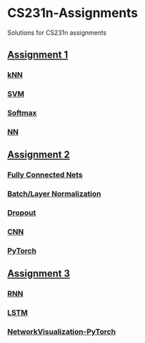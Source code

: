 # CS231n-Assignments
Solutions for CS231n assignments

## [Assignment 1](https://github.com/Evraa/CS231n-Assignments/tree/master/assignment1)

### [kNN](https://github.com/Evraa/CS231n-Assignments/blob/master/assignment1/knn.ipynb)

### [SVM](https://github.com/Evraa/CS231n-Assignments/blob/master/assignment1/svm.ipynb)

### [Softmax](https://github.com/Evraa/CS231n-Assignments/blob/master/assignment1/softmax.ipynb)

### [NN](https://github.com/Evraa/CS231n-Assignments/blob/master/assignment1/two_layer_net.ipynb)

## [Assignment 2](https://github.com/Evraa/CS231n-Assignments/tree/master/assignment2)

### [Fully Connected Nets](https://github.com/Evraa/CS231n-Assignments/blob/master/assignment2/FullyConnectedNets.ipynb)

### [Batch/Layer Normalization](https://github.com/Evraa/CS231n-Assignments/blob/master/assignment2/BatchNormalization.ipynb)

### [Dropout](https://github.com/Evraa/CS231n-Assignments/blob/master/assignment2/Dropout.ipynb)

### [CNN](https://github.com/Evraa/CS231n-Assignments/blob/master/assignment2/ConvolutionalNetworks.ipynb)

### [PyTorch](https://github.com/Evraa/CS231n-Assignments/blob/master/assignment2/PyTorch.ipynb)

## [Assignment 3](https://github.com/Evraa/CS231n-Assignments/tree/master/assignment3)

### [RNN](https://github.com/Evraa/CS231n-Assignments/blob/master/assignment3/RNN_Captioning.ipynb)

### [LSTM](https://github.com/Evraa/CS231n-Assignments/blob/master/assignment3/LSTM_Captioning.ipynb)

### [NetworkVisualization-PyTorch](https://github.com/Evraa/CS231n-Assignments/blob/master/assignment3/NetworkVisualization-PyTorch.ipynb)
